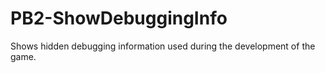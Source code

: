 # PB2-ShowDebuggingInfo
Shows hidden debugging information used during the development of the game.
